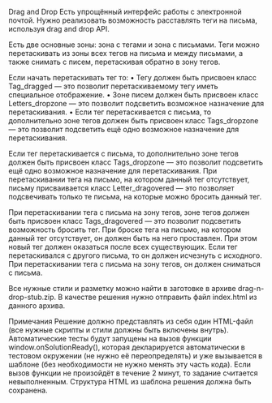 Drag and Drop
Есть упрощённый интерфейс работы с электронной почтой. 
Нужно реализовать возможность расставлять теги на письма, используя drag and drop API.

Есть две основные зоны: зона с тегами и зона с письмами. 
Теги можно перетаскивать из зоны всех тегов на письма и между письмами, а также снимать с писем, перетаскивая обратно в зону тегов.

Если начать перетаскивать тег то:
•	Тегу должен быть присвоен класс Tag_dragged — это позволит перетаскиваемому тегу иметь специальное отображение.
•	Зоне писем должен быть присвоен класс Letters_dropzone — это позволит подсветить возможное назначение для перетаскивания.
•	Если тег перетаскивается с письма, то дополнительно зоне тегов должен быть присвоен класс Tags_dropzone — это позволит подсветить ещё одно возможное назначение для перетаскивания.

Если тег перетаскивается с письма, то дополнительно зоне тегов должен быть присвоен класс Tags_dropzone — это позволит подсветить ещё одно возможное назначение для перетаскивания. При перетаскивании тега на письмо, на котором данный тег отсутствует, письму присваивается класс Letter_dragovered — это позволяет подсвечивать только те письма, на которые можно бросить данный тег.

При перетаскивании тега с письма на зону тегов, зоне тегов должен быть присвоен класс Tags_dragovered — это позволит подсветить возможность бросить тег.
При броске тега на письмо, на котором данный тег отсутствует, он должен быть на него проставлен. При этом новый тег должен оказаться после всех существующих. Если тег перетаскивался с другого письма, то он должен исчезнуть с исходного.
При перетаскивании тега с письма на зону тегов, он должен сниматься с письма.

Все нужные стили и разметку можно найти в заготовке в архиве drag-n-drop-stub.zip. В качестве решения нужно отправить файл index.html из данного архива.

Примечания
Решение должно представлять из себя один HTML-файл (все нужные скрипты и стили должны быть включены внутрь).
Автоматические тесты будут запущены на вызов функции window.onSolutionReady(), которая декларируется автоматически в тестовом окружении (не нужно её переопределять) и уже вызывается в шаблоне (без необходимости не нужно менять эту часть кода). Если вызов функции не произойдёт в течение 2 минут, то задание считается невыполненным. Структура HTML из шаблона решения должна быть сохранена.
